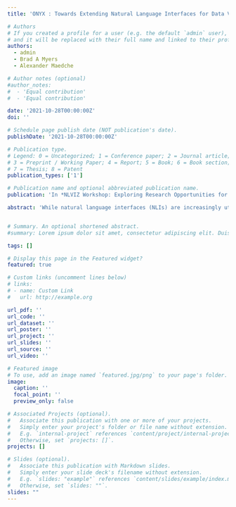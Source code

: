 ```yaml
---
title: 'ONYX : Towards Extending Natural Language Interfaces for Data Visualization Tools through Interactive Task Learning'

# Authors
# If you created a profile for a user (e.g. the default `admin` user), write the username (folder name) here
# and it will be replaced with their full name and linked to their profile.
authors:
  - admin
  - Brad A Myers
  - Alexander Maedche

# Author notes (optional)
#author_notes:
#  - 'Equal contribution'
#  - 'Equal contribution'

date: '2021-10-28T00:00:00Z'
doi: ''

# Schedule page publish date (NOT publication's date).
publishDate: '2021-10-28T00:00:00Z'

# Publication type.
# Legend: 0 = Uncategorized; 1 = Conference paper; 2 = Journal article;
# 3 = Preprint / Working Paper; 4 = Report; 5 = Book; 6 = Book section;
# 7 = Thesis; 8 = Patent
publication_types: ['1']

# Publication name and optional abbreviated publication name.
publication: 'In *NLVIZ Workshop: Exploring Research Opportunities for Natural Language, Text, and Data Visualization*'

abstract: 'While natural language interfaces (NLIs) are increasingly utilized to simplify the interaction with data visualization tools, adapting NLIs to the individual needs and requirements of end users still requires the support of developers. Our ONYX system introduces an interactive task learning (ITL)-based approach which enables NLIs to effectively learn from end users through natural interactions. End users can enhance the NLI with new commands or adapt existing commands using direct manipulation, natural language instructions, or a combination of both. ONYX guides end users through the demonstration process and provides them with recommendations for possible actions based on background knowledge of the system to enable an efficient interaction. In order to trigger reflections and gain feedback on the design of ONYX, we are currently preparing a formative study to understand how to best integrate guidance and recommendation capabilities provided by the ONYX system into the interaction.'


# Summary. An optional shortened abstract.
#summary: Lorem ipsum dolor sit amet, consectetur adipiscing elit. Duis posuere tellus ac convallis placerat. Proin tincidunt magna sed ex sollicitudin condimentum.

tags: []

# Display this page in the Featured widget?
featured: true

# Custom links (uncomment lines below)
# links:
# - name: Custom Link
#   url: http://example.org

url_pdf: ''
url_code: ''
url_dataset: ''
url_poster: ''
url_project: ''
url_slides: ''
url_source: ''
url_video: ''

# Featured image
# To use, add an image named `featured.jpg/png` to your page's folder.
image:
  caption: ''
  focal_point: ''
  preview_only: false

# Associated Projects (optional).
#   Associate this publication with one or more of your projects.
#   Simply enter your project's folder or file name without extension.
#   E.g. `internal-project` references `content/project/internal-project/index.md`.
#   Otherwise, set `projects: []`.
projects: []

# Slides (optional).
#   Associate this publication with Markdown slides.
#   Simply enter your slide deck's filename without extension.
#   E.g. `slides: "example"` references `content/slides/example/index.md`.
#   Otherwise, set `slides: ""`.
slides: ""
---
```

